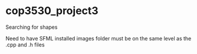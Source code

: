 # cop3530_project3
Searching for shapes

Need to have SFML installed
images folder must be on the same level as the .cpp and .h files
